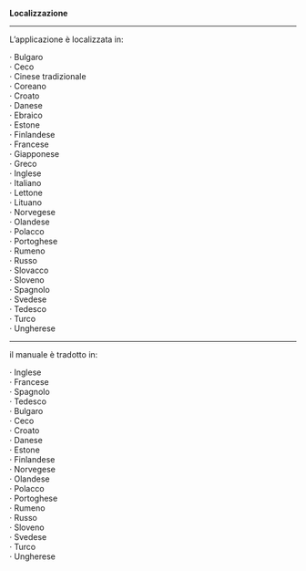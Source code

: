**Localizzazione**
***

L’applicazione è localizzata in:

· Bulgaro  
· Ceco  
· Cinese tradizionale  
· Coreano  
· Croato  
· Danese  
· Ebraico  
· Estone  
· Finlandese  
· Francese  
· Giapponese  
· Greco  
· Inglese  
· Italiano  
· Lettone  
· Lituano  
· Norvegese  
· Olandese  
· Polacco  
· Portoghese  
· Rumeno  
· Russo  
· Slovacco  
· Sloveno  
· Spagnolo  
· Svedese  
· Tedesco  
· Turco  
· Ungherese  

***

il manuale è tradotto in:

· Inglese  
· Francese  
· Spagnolo  
· Tedesco  
· Bulgaro  
· Ceco  
· Croato  
· Danese  
· Estone  
· Finlandese  
· Norvegese  
· Olandese  
· Polacco  
· Portoghese  
· Rumeno  
· Russo  
· Sloveno  
· Svedese  
· Turco  
· Ungherese  
